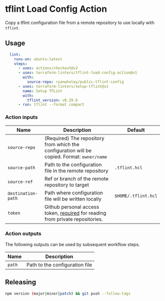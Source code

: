 # tflint Load Config Action

Copy a tflint configuration file from a remote repository to use locally with `tflint`.

## Usage

```yaml
  lint:
    runs-on: ubuntu-latest
    steps:
      - uses: actions/checkout@v2
      - uses: terraform-linters/tflint-load-config-action@v1
        with:
          source-repo: ryanwholey/public-tflint-config
      - uses: terraform-linters/setup-tflint@v1
        name: Setup TFLint
        with:
          tflint_version: v0.29.0
      - run: tflint --format compact
```

### Action inputs

| Name | Description | Default |
| --- | --- | --- |
| `source-repo` | (Required) The repository from which the configuration will be copied. Format: `owner/name` ||
| `source-path` | Path to the configuration file in the remote repository | `.tflint.hcl` |
| `source-ref` | Ref or branch of the remote repository to target | |
| `destination-path` | Path where configuration file will be written locally | `$HOME/.tflint.hcl` |
| `token` | Github personal access token, [required](https://docs.github.com/en/actions/reference/authentication-in-a-workflow#granting-additional-permissions) for reading from private repositories.  ||

### Action outputs

The following outputs can be used by subsequent workflow steps.

| Name | Description |
| --- | --- |
| `path` | Path to the configuration file |

## Releasing

```sh
npm version (major|minor|patch) && git push --follow-tags
```
